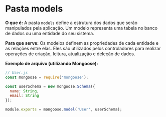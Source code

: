 # Pasta models

**O que é:**
A pasta `models` define a estrutura dos dados que serão manipulados pela aplicação. Um modelo representa uma tabela no banco de dados ou uma entidade do seu sistema.

**Para que serve:**
Os modelos definem as propriedades de cada entidade e as relações entre elas. Eles são utilizados pelos controladores para realizar operações de criação, leitura, atualização e deleção de dados.

**Exemplo de arquivo (utilizando Mongoose):**
```javascript
// User.js
const mongoose = require('mongoose');

const userSchema = new mongoose.Schema({
  name: String,
  email: String
});

module.exports = mongoose.model('User', userSchema);  